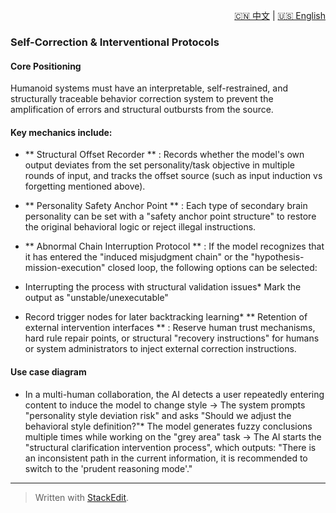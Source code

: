 <p align="right">
  <a href="/AI_structure_reasoning_Fit-human/zh/#/4_System%20Risk%20%26%20Safety%20Protocols/4.2_Self-Correction%20%26%20Interventional%20Protocols.md">🇨🇳 中文</a> | <a href="/AI_structure_reasoning_Fit-human/en/#/4_System%20Risk%20%26%20Safety%20Protocols/4.2_Self-Correction%20%26%20Interventional%20Protocols.md">🇺🇸 English</a>
</p>

  
 ### Self-Correction & Interventional Protocols
#### Core Positioning
Humanoid systems must have an interpretable, self-restrained, and structurally traceable behavior correction system to prevent the amplification of errors and structural outbursts from the source.

#### Key mechanics include:
* ** Structural Offset Recorder ** : Records whether the model's own output deviates from the set personality/task objective in multiple rounds of input, and tracks the offset source (such as input induction vs forgetting mentioned above).
* ** Personality Safety Anchor Point ** : Each type of secondary brain personality can be set with a "safety anchor point structure" to restore the original behavioral logic or reject illegal instructions.
* ** Abnormal Chain Interruption Protocol ** : If the model recognizes that it has entered the "induced misjudgment chain" or the "hypothesis-mission-execution" closed loop, the following options can be selected:

* Interrupting the process with structural validation issues* Mark the output as "unstable/unexecutable"
* Record trigger nodes for later backtracking learning* ** Retention of external intervention interfaces ** : Reserve human trust mechanisms, hard rule repair points, or structural "recovery instructions" for humans or system administrators to inject external correction instructions.

#### Use case diagram
* In a multi-human collaboration, the AI detects a user repeatedly entering content to induce the model to change style → The system prompts "personality style deviation risk" and asks "Should we adjust the behavioral style definition?"* The model generates fuzzy conclusions multiple times while working on the "grey area" task → The AI starts the "structural clarification intervention process", which outputs: "There is an inconsistent path in the current information, it is recommended to switch to the 'prudent reasoning mode'."
---



> Written with [StackEdit](https://stackedit.io/).
